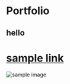 # Portfolio
## hello
# [sample link](https://www.markdownguide.org/extended-syntax/#tables)

![sample image](https://github.com/Mpakong/Marcel_Peter_Kong_Portfolio/blob/main/images/z%20score%20closest%20to%20zero%20use%20abs%20func%20zscore%20to%20find%20min.png)
